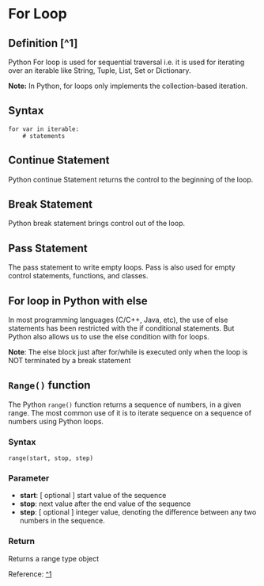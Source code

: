 # For Loop

## Definition [^1]

Python For loop is used for sequential traversal i.e. it is used for iterating over an iterable like String, Tuple, List, Set or Dictionary.

__Note:__ In Python, for loops only implements the collection-based iteration.

## Syntax
```
for var in iterable:
    # statements
```
## Continue Statement

Python continue Statement returns the control to the beginning of the loop.

## Break Statement

Python break statement brings control out of the loop.

## Pass Statement

The pass statement to write empty loops. Pass is also used for empty control statements, functions, and classes.

## For loop in Python with else

In most programming languages (C/C++, Java, etc), the use of else statements has been restricted with the if conditional statements. But Python also allows us to use the else condition with for loops. 

__Note__: The else block just after for/while is executed only when the loop is NOT terminated by a break statement

## `Range()` function

The Python `range()` function returns a sequence of numbers, in a given range. The most common use of it is to iterate sequence on a sequence of numbers using Python loops.

### Syntax

`range(start, stop, step)`

### Parameter

+ __start__: [ optional ] start value of the sequence
+ __stop__: next value after the end value of the sequence
+ __step__: [ optional ] integer value, denoting the difference between any two numbers in the sequence.

### Return

Returns a range type object

Reference: [^1](https://www.geeksforgeeks.org/python-for-loops)
